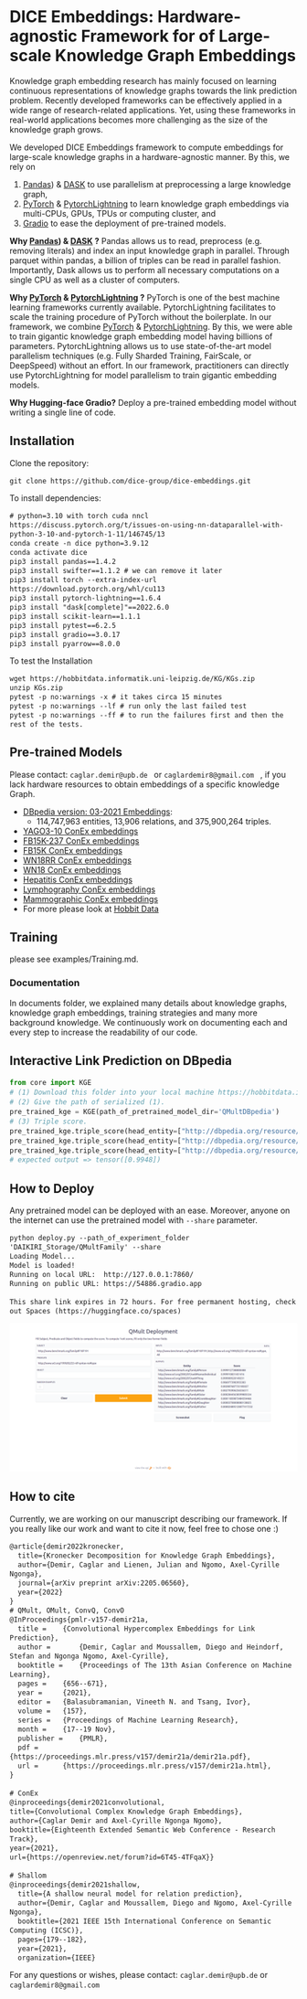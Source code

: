 # DICE Embeddings: Hardware-agnostic Framework for of Large-scale Knowledge Graph Embeddings

Knowledge graph embedding research has mainly focused on learning continuous representations of knowledge graphs towards the link prediction problem. 
Recently developed frameworks can be effectively applied in a wide range of research-related applications.
Yet, using these frameworks in real-world applications becomes more challenging as the size of the knowledge graph grows.

We developed DICE Embeddings framework to compute embeddings for large-scale knowledge graphs in a hardware-agnostic manner.
By this, we rely on
1. [Pandas](https://pandas.pydata.org/)) & [DASK](https://dask.org/) to use parallelism at preprocessing a large knowledge graph,
2. [PyTorch](https://pytorch.org/) & [PytorchLightning](https://www.pytorchlightning.ai/) to learn knowledge graph embeddings via multi-CPUs, GPUs, TPUs or computing cluster, and
3. [Gradio](https://gradio.app/) to ease the deployment of pre-trained models.

**Why [Pandas](https://pandas.pydata.org/)) & [DASK](https://dask.org/) ?**
Pandas allows us to read, preprocess (e.g. removing literals) and index an input knowledge graph in parallel.
Through parquet within pandas, a billion of triples can be read in parallel fashion. 
Importantly, Dask allows us to perform all necessary computations on a single CPU as well as a cluster of computers.

**Why [PyTorch](https://pytorch.org/) & [PytorchLightning](https://www.pytorchlightning.ai/) ?**
PyTorch is one of the best machine learning frameworks currently available.
PytorchLightning facilitates to scale the training procedure of PyTorch without the boilerplate.
In our framework, we combine [PyTorch](https://pytorch.org/) & [PytorchLightning](https://www.pytorchlightning.ai/).
By this, we were able to train gigantic knowledge graph embedding model having billions of parameters.
PytorchLightning allows us to use  state-of-the-art model parallelism techniques (e.g. Fully Sharded Training, FairScale, or DeepSpeed)
without an effort.
In our framework, practitioners can directly use PytorchLightning for model parallelism to train gigantic embedding models.

**Why Hugging-face Gradio?**
Deploy a pre-trained embedding model without writing a single line of code.

## Installation
Clone the repository:
```
git clone https://github.com/dice-group/dice-embeddings.git
```
To install dependencies:
```
# python=3.10 with torch cuda nncl https://discuss.pytorch.org/t/issues-on-using-nn-dataparallel-with-python-3-10-and-pytorch-1-11/146745/13
conda create -n dice python=3.9.12
conda activate dice
pip3 install pandas==1.4.2
pip3 install swifter==1.1.2 # we can remove it later
pip3 install torch --extra-index-url https://download.pytorch.org/whl/cu113
pip3 install pytorch-lightning==1.6.4
pip3 install "dask[complete]"==2022.6.0
pip3 install scikit-learn==1.1.1
pip3 install pytest==6.2.5
pip3 install gradio==3.0.17
pip3 install pyarrow==8.0.0
```
To test the Installation
```
wget https://hobbitdata.informatik.uni-leipzig.de/KG/KGs.zip
unzip KGs.zip
pytest -p no:warnings -x # it takes circa 15 minutes
pytest -p no:warnings --lf # run only the last failed test
pytest -p no:warnings --ff # to run the failures first and then the rest of the tests.
```
## Pre-trained Models
Please contact:  ```caglar.demir@upb.de ``` or ```caglardemir8@gmail.com ``` , if you lack hardware resources to obtain embeddings of a specific knowledge Graph.
- [DBpedia version: 03-2021 Embeddings](https://hobbitdata.informatik.uni-leipzig.de/KGE/DBpediaQMultEmbeddings_03_07):
  - 114,747,963 entities, 13,906 relations, and 375,900,264 triples.
- [YAGO3-10 ConEx embeddings](https://hobbitdata.informatik.uni-leipzig.de/KGE/conex/YAGO3-10.zip)
- [FB15K-237 ConEx embeddings](https://hobbitdata.informatik.uni-leipzig.de/KGE/conex/FB15K-237.zip)
- [FB15K ConEx embeddings](https://hobbitdata.informatik.uni-leipzig.de/KGE/conex/FB15K.zip)
- [WN18RR ConEx embeddings](https://hobbitdata.informatik.uni-leipzig.de/KGE/conex/WN18RR.zip)
- [WN18 ConEx embeddings](https://hobbitdata.informatik.uni-leipzig.de/KGE/conex/WN18.zip)
- [Hepatitis ConEx embeddings](https://hobbitdata.informatik.uni-leipzig.de/KGE/conex/ConEx_Hepatitis.zip)
- [Lymphography ConEx embeddings](https://hobbitdata.informatik.uni-leipzig.de/KGE/conex/ConEx_Lymphography.zip)
- [Mammographic ConEx embeddings](https://hobbitdata.informatik.uni-leipzig.de/KGE/conex/ConEx_Mammographic.zip)
- For more please look at [Hobbit Data](https://hobbitdata.informatik.uni-leipzig.de/KGE/)

## Training 
please see examples/Training.md.
### Documentation
In documents folder, we explained many details about knowledge graphs, knowledge graph embeddings, training strategies and many more background knowledge.
We continuously work on documenting each and every step to increase the readability of our code.

## Interactive Link Prediction on DBpedia
```python
from core import KGE
# (1) Download this folder into your local machine https://hobbitdata.informatik.uni-leipzig.de/KGE/DBpediaQMultEmbeddings_03_07/
# (2) Give the path of serialized (1).
pre_trained_kge = KGE(path_of_pretrained_model_dir='QMultDBpedia')
# (3) Triple score.
pre_trained_kge.triple_score(head_entity=["http://dbpedia.org/resource/Albert_Einstein"],relation=["http://dbpedia.org/ontology/birthPlace"],tail_entity=["http://dbpedia.org/resource/Ulm"])
pre_trained_kge.triple_score(head_entity=["http://dbpedia.org/resource/Albert_Einstein"],relation=["http://dbpedia.org/ontology/birthPlace"],tail_entity=["http://dbpedia.org/resource/Germany"])
pre_trained_kge.triple_score(head_entity=["http://dbpedia.org/resource/Albert_Einstein"],relation=["http://dbpedia.org/ontology/birthPlace"],tail_entity=["http://dbpedia.org/resource/France"])
# expected output => tensor([0.9948])
```

## How to Deploy
Any pretrained model can be deployed with an ease. Moreover, anyone on the internet can use the pretrained model with ```--share``` parameter.
```
python deploy.py --path_of_experiment_folder 'DAIKIRI_Storage/QMultFamily' --share
Loading Model...
Model is loaded!
Running on local URL:  http://127.0.0.1:7860/
Running on public URL: https://54886.gradio.app

This share link expires in 72 hours. For free permanent hosting, check out Spaces (https://huggingface.co/spaces)
```
![alt text](core/figures/deploy_qmult_family.png)
## How to cite
Currently, we are working on our manuscript describing our framework. 
If you really like our work and want to cite it now, feel free to chose one :) 
```
@article{demir2022kronecker,
  title={Kronecker Decomposition for Knowledge Graph Embeddings},
  author={Demir, Caglar and Lienen, Julian and Ngomo, Axel-Cyrille Ngonga},
  journal={arXiv preprint arXiv:2205.06560},
  year={2022}
}
# QMult, OMult, ConvQ, ConvO
@InProceedings{pmlr-v157-demir21a,
  title = 	 {Convolutional Hypercomplex Embeddings for Link Prediction},
  author =       {Demir, Caglar and Moussallem, Diego and Heindorf, Stefan and Ngonga Ngomo, Axel-Cyrille},
  booktitle = 	 {Proceedings of The 13th Asian Conference on Machine Learning},
  pages = 	 {656--671},
  year = 	 {2021},
  editor = 	 {Balasubramanian, Vineeth N. and Tsang, Ivor},
  volume = 	 {157},
  series = 	 {Proceedings of Machine Learning Research},
  month = 	 {17--19 Nov},
  publisher =    {PMLR},
  pdf = 	 {https://proceedings.mlr.press/v157/demir21a/demir21a.pdf},
  url = 	 {https://proceedings.mlr.press/v157/demir21a.html},
}

# ConEx
@inproceedings{demir2021convolutional,
title={Convolutional Complex Knowledge Graph Embeddings},
author={Caglar Demir and Axel-Cyrille Ngonga Ngomo},
booktitle={Eighteenth Extended Semantic Web Conference - Research Track},
year={2021},
url={https://openreview.net/forum?id=6T45-4TFqaX}}

# Shallom
@inproceedings{demir2021shallow,
  title={A shallow neural model for relation prediction},
  author={Demir, Caglar and Moussallem, Diego and Ngomo, Axel-Cyrille Ngonga},
  booktitle={2021 IEEE 15th International Conference on Semantic Computing (ICSC)},
  pages={179--182},
  year={2021},
  organization={IEEE}
```
For any questions or wishes, please contact:  ```caglar.demir@upb.de``` or ```caglardemir8@gmail.com```

